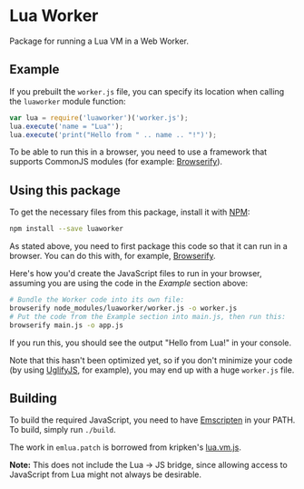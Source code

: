 Lua Worker
==========

Package for running a Lua VM in a Web Worker.


Example
-------

If you prebuilt the `worker.js` file, you can specify its location when
calling the `luaworker` module function:

```js
var lua = require('luaworker')('worker.js');
lua.execute('name = "Lua"');
lua.execute('print("Hello from " .. name .. "!")');
```

To be able to run this in a browser, you need to use a framework that
supports CommonJS modules (for example: [Browserify][]).


Using this package
------------------

To get the necessary files from this package, install it with [NPM][]:

```bash
npm install --save luaworker
```

As stated above, you need to first package this code so that it can run
in a browser. You can do this with, for example, [Browserify][].

Here's how you'd create the JavaScript files to run in your browser,
assuming you are using the code in the *Example* section above:

```bash
# Bundle the Worker code into its own file:
browserify node_modules/luaworker/worker.js -o worker.js
# Put the code from the Example section into main.js, then run this:
browserify main.js -o app.js
```

If you run this, you should see the output "Hello from Lua!" in your
console.

Note that this hasn't been optimized yet, so if you don't minimize your
code (by using [UglifyJS][], for example), you may end up with a huge
`worker.js` file.


Building
--------

To build the required JavaScript, you need to have [Emscripten][] in
your PATH. To build, simply run `./build`.

The work in `emlua.patch` is borrowed from kripken's [lua.vm.js][].

**Note:** This does not include the Lua → JS bridge, since allowing
access to JavaScript from Lua might not always be desirable.


[Browserify]: http://browserify.org/
[Emscripten]: https://github.com/kripken/emscripten
[lua.vm.js]: https://github.com/kripken/lua.vm.js
[NPM]: https://www.npmjs.org/
[UglifyJS]: https://github.com/mishoo/UglifyJS
